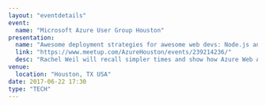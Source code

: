 ```yaml
---
layout: "eventdetails"
event: 
  name: "Microsoft Azure User Group Houston"
presentation:
  name: "Awesome deployment strategies for awesome web devs: Node.js and Azure Web Apps"
  link: "https://www.meetup.com/AzureHouston/events/239214236/"
  desc: "Rachel Weil will recall simpler times and show how Azure Web Apps and VS Code make deploying modern Node.js web apps really, really fun and easy. Weil will cover some of the current options for creating personal websites and blogs as well setting up a new Node.js project, pushing changes to GitHub, automatic deployment, debugging, and more."
venue: 
  location: "Houston, TX USA"
date: 2017-06-22 17:30
type: "TECH"
---
```


     